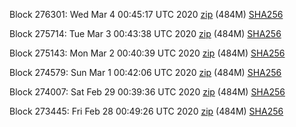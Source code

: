 Block 276301: Wed Mar  4 00:45:17 UTC 2020 [zip](https://dash-bootstrap.ams3.digitaloceanspaces.com/testnet/2020-03-04/bootstrap.dat.zip) (484M) [SHA256](https://dash-bootstrap.ams3.digitaloceanspaces.com/testnet/2020-03-04/sha256.txt)

Block 275714: Tue Mar  3 00:43:38 UTC 2020 [zip](https://dash-bootstrap.ams3.digitaloceanspaces.com/testnet/2020-03-03/bootstrap.dat.zip) (484M) [SHA256](https://dash-bootstrap.ams3.digitaloceanspaces.com/testnet/2020-03-03/sha256.txt)

Block 275143: Mon Mar  2 00:40:39 UTC 2020 [zip](https://dash-bootstrap.ams3.digitaloceanspaces.com/testnet/2020-03-02/bootstrap.dat.zip) (484M) [SHA256](https://dash-bootstrap.ams3.digitaloceanspaces.com/testnet/2020-03-02/sha256.txt)

Block 274579: Sun Mar  1 00:42:06 UTC 2020 [zip](https://dash-bootstrap.ams3.digitaloceanspaces.com/testnet/2020-03-01/bootstrap.dat.zip) (484M) [SHA256](https://dash-bootstrap.ams3.digitaloceanspaces.com/testnet/2020-03-01/sha256.txt)

Block 274007: Sat Feb 29 00:39:36 UTC 2020 [zip](https://dash-bootstrap.ams3.digitaloceanspaces.com/testnet/2020-02-29/bootstrap.dat.zip) (484M) [SHA256](https://dash-bootstrap.ams3.digitaloceanspaces.com/testnet/2020-02-29/sha256.txt)

Block 273445: Fri Feb 28 00:49:26 UTC 2020 [zip](https://dash-bootstrap.ams3.digitaloceanspaces.com/testnet/2020-02-28/bootstrap.dat.zip) (484M) [SHA256](https://dash-bootstrap.ams3.digitaloceanspaces.com/testnet/2020-02-28/sha256.txt)
